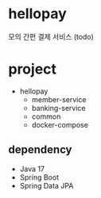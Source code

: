 # hellopay
모의 간편 결제 서비스 (todo)

# project
- hellopay
  - member-service
  - banking-service
  - common
  - docker-compose

## dependency
- Java 17
- Spring Boot
- Spring Data JPA

